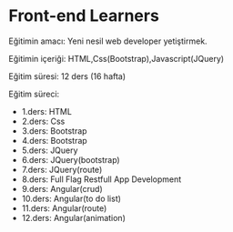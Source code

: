 # Front-end Learners

Eğitimin amacı: Yeni nesil web developer yetiştirmek.

Eğitimin içeriği: HTML,Css(Bootstrap),Javascript(JQuery)

Eğitim süresi: 12 ders (16 hafta)

Eğitim süreci:

* 1.ders: HTML
* 2.ders: Css
* 3.ders: Bootstrap
* 4.ders: Bootstrap
* 5.ders: JQuery
* 6.ders: JQuery(bootstrap)
* 7.ders: JQuery(route)
* 8.ders: Full Flag Restfull App Development
* 9.ders: Angular(crud)
* 10.ders: Angular(to do list)
* 11.ders: Angular(route)
* 12.ders: Angular(animation)
